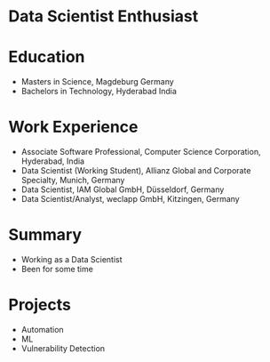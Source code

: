 # Data Scientist Enthusiast

# Education

- Masters in Science, Magdeburg Germany
- Bachelors in Technology, Hyderabad India

# Work Experience

- Associate Software Professional, Computer Science Corporation, Hyderabad, India
- Data Scientist (Working Student), Allianz Global and Corporate Specialty, Munich, Germany
- Data Scientist, IAM Global GmbH, Düsseldorf, Germany
- Data Scientist/Analyst, weclapp GmbH, Kitzingen, Germany

# Summary

- Working as a Data Scientist
- Been for some time

# Projects

- Automation
- ML
- Vulnerability Detection
